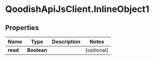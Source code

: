 # QoodishApiJsClient.InlineObject1

## Properties

Name | Type | Description | Notes
------------ | ------------- | ------------- | -------------
**read** | **Boolean** |  | [optional] 



